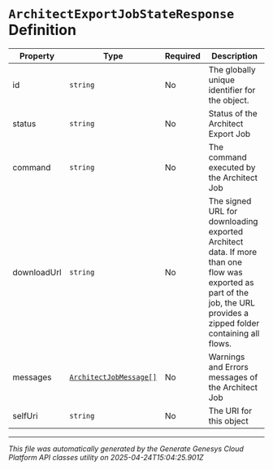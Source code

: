 # `ArchitectExportJobStateResponse` Definition

| Property | Type | Required | Description |
|----------|------|----------|-------------|
| id | `string` | No | The globally unique identifier for the object. |
| status | `string` | No | Status of the Architect Export Job |
| command | `string` | No | The command executed by the Architect Job |
| downloadUrl | `string` | No | The signed URL for downloading exported Architect data. If more than one flow was exported as part of the job, the URL provides a zipped folder containing all flows. |
| messages | [`ArchitectJobMessage[]`](architectjobmessage-definition.md) | No | Warnings and Errors messages of the Architect Job |
| selfUri | `string` | No | The URI for this object |

---

*This file was automatically generated by the Generate Genesys Cloud Platform API classes utility on 2025-04-24T15:04:25.901Z*